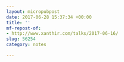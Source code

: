 ```yaml
---
layout: micropubpost
date: 2017-06-28 15:37:34 +00:00
title: ''
mf-repost-of:
- http://www.xanthir.com/talks/2017-06-16/
slug: 56254
category: notes

---
```

